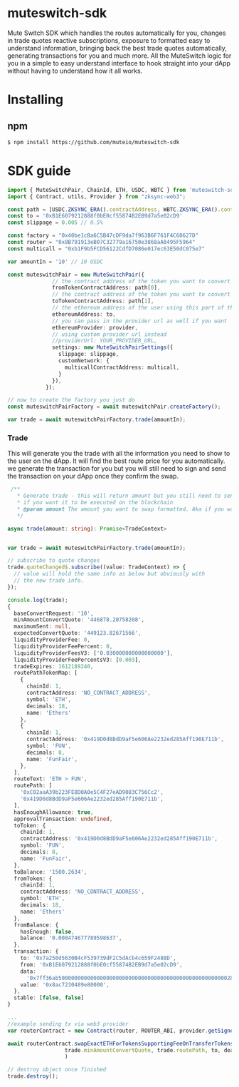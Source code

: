 # muteswitch-sdk

Mute Switch SDK which handles the routes automatically for you, changes in trade quotes reactive subscriptions, exposure to formatted easy to understand information, bringing back the best trade quotes automatically, generating transactions for you and much more. All the MuteSwitch logic for you in a simple to easy understand interface to hook straight into your dApp without having to understand how it all works.

# Installing

## npm

```bash
$ npm install https://github.com/muteio/muteswitch-sdk
```

# SDK guide

```ts
import { MuteSwitchPair, ChainId, ETH, USDC, WBTC } from 'muteswitch-sdk';
import { Contract, utils, Provider } from "zksync-web3";

const path = [USDC.ZKSYNC_ERA().contractAddress, WBTC.ZKSYNC_ERA().contractAddress]
const to = '0xB1E6079212888f0bE0cf55874B2EB9d7a5e02cD9'
const slippage = 0.005 // 0.5%

const factory = "0x40be1cBa6C5B47cDF9da7f963B6F761F4C60627D"
const router = "0x8B791913eB07C32779a16750e3868aA8495F5964"
const multicall = "0xb1F9b5FCD56122CdfD7086e017ec63E50dC075e7"

var amountIn = '10' // 10 USDC

const muteswitchPair = new MuteSwitchPair({
              // the contract address of the token you want to convert FROM
              fromTokenContractAddress: path[0],
              // the contract address of the token you want to convert TO
              toTokenContractAddress: path[1],
              // the ethereum address of the user using this part of the dApp
              ethereumAddress: to,
              // you can pass in the provider url as well if you want
              ethereumProvider: provider,
              // using custom provider url instead
              //providerUrl: YOUR_PROVIDER_URL,
              settings: new MuteSwitchPairSettings({
                slippage: slippage,
                customNetwork: {
                  multicallContractAddress: multicall,
                }
              }),
            });

// now to create the factory you just do
const muteswitchPairFactory = await muteswitchPair.createFactory();

var trade = await muteswitchPairFactory.trade(amountIn);

```

### Trade

This will generate you the trade with all the information you need to show to the user on the dApp. It will find the best route price for you automatically. we generate the transaction for you but you will still need to sign and send the transaction on your dApp once they confirm the swap.

```ts
 /**
   * Generate trade - this will return amount but you still need to send the transaction
   * if you want it to be executed on the blockchain
   * @param amount The amount you want to swap formatted. Aka if you want to swap 1 AAVE you pass in 1
   */

async trade(amount: string): Promise<TradeContext>


var trade = await muteswitchPairFactory.trade(amountIn);

// subscribe to quote changes
trade.quoteChanged$.subscribe((value: TradeContext) => {
  // value will hold the same info as below but obviously with
  // the new trade info.
});

console.log(trade);
{
  baseConvertRequest: '10',
  minAmountConvertQuote: '446878.20758208',
  maximumSent: null,
  expectedConvertQuote: '449123.82671566',
  liquidityProviderFee: 0,
  liquidityProviderFeePercent: 0,
  liquidityProviderFeesV3: ['0.030000000000000000'],
  liquidityProviderFeePercentsV3: [0.003],
  tradeExpires: 1612189240,
  routePathTokenMap: [
    {
      chainId: 1,
      contractAddress: 'NO_CONTRACT_ADDRESS',
      symbol: 'ETH',
      decimals: 18,
      name: 'Ethers'
    },
    {
      chainId: 1,
      contractAddress: '0x419D0d8BdD9aF5e606Ae2232ed285Aff190E711b',
      symbol: 'FUN',
      decimals: 8,
      name: 'FunFair',
    },
  ],
  routeText: 'ETH > FUN',
  routePath: [
    '0xC02aaA39b223FE8D0A0e5C4F27eAD9083C756Cc2',
    '0x419D0d8BdD9aF5e606Ae2232ed285Aff190E711b',
  ],
  hasEnoughAllowance: true,
  approvalTransaction: undefined,
  toToken: {
    chainId: 1,
    contractAddress: '0x419D0d8BdD9aF5e606Ae2232ed285Aff190E711b',
    symbol: 'FUN',
    decimals: 8,
    name: 'FunFair',
  },
  toBalance: '1500.2634',
  fromToken: {
    chainId: 1,
    contractAddress: 'NO_CONTRACT_ADDRESS',
    symbol: 'ETH',
    decimals: 18,
    name: 'Ethers'
  },
  fromBalance: {
    hasEnough: false,
    balance: '0.008474677789598637',
  },
  transaction: {
    to: '0x7a250d5630B4cF539739dF2C5dAcb4c659F2488D',
    from: '0xB1E6079212888f0bE0cf55874B2EB9d7a5e02cD9',
    data:
      '0x7ff36ab5000000000000000000000000000000000000000000000000000028a4b1ae9cc00000000000000000000000000000000000000000000000000000000000000080000000000000000000000000b1e6079212888f0be0cf55874b2eb9d7a5e02cd90000000000000000000000000000000000000000000000000000000060168ee30000000000000000000000000000000000000000000000000000000000000002000000000000000000000000c02aaa39b223fe8d0a0e5c4f27ead9083c756cc2000000000000000000000000419d0d8bdd9af5e606ae2232ed285aff190e711b',
    value: '0x8ac7230489e80000',
  },
  stable: [false, false]
}

...
//example sending tx via web3 provider 
var routerContract = new Contract(router, ROUTER_ABI, provider.getSigner());

await routerContract.swapExactETHForTokensSupportingFeeOnTransferTokens(
                  trade.minAmountConvertQuote, trade.routePath, to, deadline, trade.stable, { value: amountIn }
                  )

// destroy object once finished
trade.destroy();
```